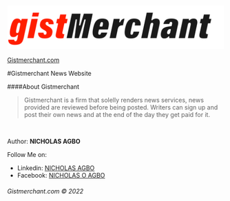 ![Gistmerchant Logo](./gistmerchant-w-w-288dpi.png)

[Gistmerchant.com](https://gistmerchant.com)

#Gistmerchant News Website
<br/>  
  

####About Gistmerchant 
> Gistmerchant is a firm that solelly renders news services, news provided are reviewed before being posted. Writers can sign up and post their own news and at the end of the day they get paid for it.
<br/>  
  
Author: **NICHOLAS AGBO**
<br/>
  

Follow Me on:
* Linkedin: [NICHOLAS AGBO](www.linkedin.com/in/nicholas-agbo-9a380b202)
* Facebook: [NICHOLAS O AGBO](www.linkedin.com/in/nicholas-agbo-9a380b202)

###### Gistmerchant.com &copy; 2022

